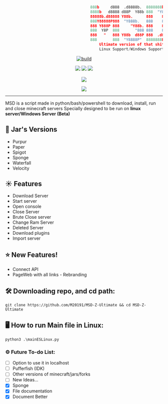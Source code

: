 ```python
                                      888b     d888  .d8888b.  8888888b.
                                      8888b   d8888 d88P  Y88b 888  "Y88b
                                      88888b.d88888 Y88b.      888    888
                                      888Y88888P888  "Y888b.   888    888
                                      888 Y888P 888     "Y88b. 888    888
                                      888  Y8P  888       "888 888    888
                                      888   "   888 Y88b  d88P 888  .d88P 
                                      888       888  "Y8888P"  8888888P"  
                                          Ultimate version of that shi*
                                          Linux Support/Windows Support
```

<p align=center>
 <a href="#"><img title="build" src="https://img.shields.io/badge/status-OPTIMIZING-blue?style=for-the-badge&logo=github"><a>
</p>
<p align="center">
  <a href="#"><img src="https://img.shields.io/badge/python-3.8%20%7C%203.9%20%7C%203.10-blue?style=flat-square&logo=python"></a>
  <a href="#"><img src="https://img.shields.io/badge/LINUX-blue?style=flat-square&logo=linux"></a>
  <a href="#"><img src="https://img.shields.io/badge/WINDOWS-blue?style=flat-square&logo=windows"></a>
  <br>
  <br>
  <a href="https://api-msd-z.matiasing.repl.co/"><img src="https://img.shields.io/badge/API-LINK-blue?style=for-the-badge"></a>

</p>
<p align="center">
  <a href="#"><img src="https://img.shields.io/github/license/M20191/MSD-Z-Ultimate?style=flat-square&logo=sublime-text"></a>
</p>
   
---
   
MSD is a script made in python/bash/powershell to download, install, run and close minecraft servers 
Specially designed to be run on **linux server/Windows Server (Beta)**


## 🌿 Jar's Versions

* Purpur  
* Paper 
* Spigot
* Sponge
* Waterfall
* Velocity


## ☀ Features

* Download Server
* Start server
* Open console
* Close Server
* Brute Close server
* Change Ram Server
* Deleted Server
* Download plugins
* Import server
 
## ⭐ New Features!
* Connect API
* PageWeb with all links - Rebranding

## 🛠 Downloading repo, and cd path:
```console
git clone https://github.com/M20191/MSD-Z-Ultimate && cd MSD-Z-Ultimate
```

## 🖥 How to run Main file in Linux:
```console
python3 .\mainESLinux.py
```

### ⚙ Future To-do List:
- [ ] Option to use it in localhost
- [ ] Pufferfish (IDK)
- [ ] Other versions of minecraft/jars/forks
- [ ] New Ideas...
- [x] Sponge 
- [x] File documentation
- [x] Document Better
